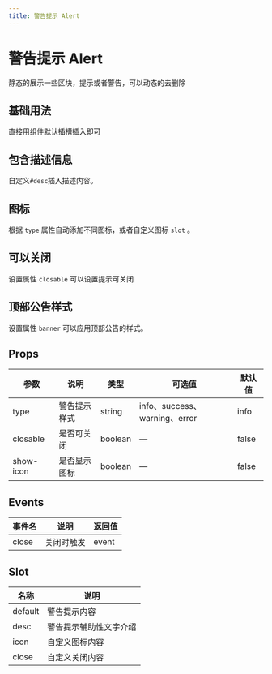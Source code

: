 ```yaml
---
title: 警告提示 Alert
---
```


# 警告提示 Alert

静态的展示一些区块，提示或者警告，可以动态的去删除

## 基础用法

直接用组件默认插槽插入即可

<preview path="./demo/Alert/Basic.vue"></preview>

## 包含描述信息

自定义`#desc`插入描述内容。

<preview path="./demo/Alert/Desc.vue"></preview>

## 图标

根据 `type` 属性自动添加不同图标，或者自定义图标 `slot` 。

<preview path="./demo/Alert/Icon.vue"></preview>

## 可以关闭

设置属性 `closable` 可以设置提示可关闭

<preview path="./demo/Alert/Close.vue"></preview>

## 顶部公告样式

设置属性 `banner` 可以应用顶部公告的样式。

<preview path="./demo/Alert/Banner.vue"></preview>

## Props

| 参数      | 说明         | 类型    | 可选值                        | 默认值 |
| --------- | ------------ | ------- | ----------------------------- | ------ |
| type      | 警告提示样式 | string  | info、success、warning、error | info   |
| closable  | 是否可关闭   | boolean | —                             | false  |
| show-icon | 是否显示图标 | boolean | —                             | false  |

## Events

| 事件名 | 说明       | 返回值 |
| ------ | ---------- | ------ |
| close  | 关闭时触发 | event  |

## Slot

| 名称    | 说明                   |
| ------- | ---------------------- |
| default | 警告提示内容           |
| desc    | 警告提示辅助性文字介绍 |
| icon    | 自定义图标内容         |
| close   | 自定义关闭内容         |
